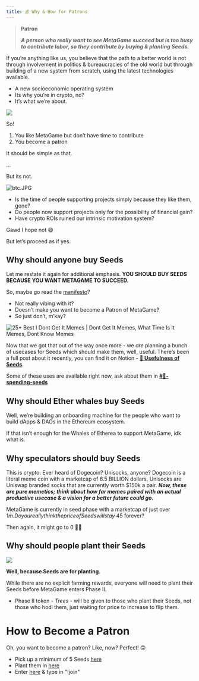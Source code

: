 ```yaml
---
title: 💰 Why & How for Patrons
---
```


> **Patron**
> 
> _**A person who really want to see MetaGame succeed but is too busy to contribute labor, so they contribute by buying & planting Seeds.**_

If you’re anything like us, you believe that the path to a better world is not through involvement in politics & bureaucracies of the old world but through building of a new system from scratch, using the latest technologies available.

-   A new socioeconomic operating system
-   Its why you’re in crypto, no?
-   It’s what we’re about.
    

![](https://cdn.substack.com/image/fetch/w_1456,c_limit,f_auto,q_auto:good,fl_progressive:steep/https%3A%2F%2Fbucketeer-e05bbc84-baa3-437e-9518-adb32be77984.s3.amazonaws.com%2Fpublic%2Fimages%2F948450a4-c4cc-4a28-b3ba-97ad76d30b8a_1310x265.png)

So!

1.  You like MetaGame but don’t have time to contribute
2.  You become a patron

It should be simple as that.

…

But its not.

![btc.JPG](https://cdn.substack.com/image/fetch/w_1456,c_limit,f_auto,q_auto:good,fl_progressive:steep/https%3A%2F%2Fbucketeer-e05bbc84-baa3-437e-9518-adb32be77984.s3.amazonaws.com%2Fpublic%2Fimages%2F9e37d909-1a9d-439b-bb10-12133653ca3e_556x590.jpeg)

-   Is the time of people supporting projects simply because they like them, gone?
-   Do people now support projects only for the possibility of financial gain?
-   Have crypto ROIs ruined our intrinsic motivation system?
    

Gawd I hope not 😅

But let’s proceed as if yes.

## Why should anyone buy Seeds

Let me restate it again for additional emphasis. **YOU SHOULD BUY SEEDS BECAUSE YOU WANT METAGAME TO SUCCEED.**

So, maybe go read the [manifesto](https://wiki.metagame.wtf/docs/wtf-is-metagame/metafam-way)?

-   Not really vibing with it?
-   Doesn’t make you want to become a Patron of MetaGame?
-   So just don’t, m’kay?
    

![25+ Best I Dont Get It Memes | Dont Get It Memes, What Time Is It Memes,  Dont Know Memes](https://cdn.substack.com/image/fetch/w_1456,c_limit,f_auto,q_auto:good,fl_progressive:steep/https%3A%2F%2Fbucketeer-e05bbc84-baa3-437e-9518-adb32be77984.s3.amazonaws.com%2Fpublic%2Fimages%2F23b7f135-b532-408b-8095-09b0dceb3faa_200x202.png)

Now that we got that out of the way once more - we _are_ planning a bunch of usecases for Seeds which should make them, well, useful. There’s been a full post about it recently, you can find it on Notion - **[🌱 Usefulness of Seeds](https://www.notion.so/Usefulness-of-Seeds-56358863654746738052ab2e1a8fdade).**

Some of these uses are available right now, ask about them in **[#💸-spending-seeds](https://discord.gg/cBq5Md6KTU)**

## Why should Ether whales buy Seeds

Well, we’re building an onboarding machine for the people who want to build dApps & DAOs in the Ethereum ecosystem.

If that isn’t enough for the Whales of Etherea to support MetaGame, idk what is.

## Why speculators should buy Seeds

This is crypto. Ever heard of Dogecoin? Unisocks, anyone? Dogecoin is a literal meme coin with a marketcap of 6.5 BILLION dollars, Unisocks are Uniswap branded socks that are currently worth $150k a pair. _**Now, these are pure memetics; think about how far memes paired with an actual productive usecase & a vision for a better future could go.**_

MetaGame is currently in seed phase with a marketcap of just over $1m. Do you really think the price of Seeds will stay ~$45 forever?

Then again, it might go to 0 🤷‍♂️

## Why should people plant their Seeds

![](https://cdn.substack.com/image/fetch/w_1456,c_limit,f_auto,q_auto:good,fl_progressive:steep/https%3A%2F%2Fbucketeer-e05bbc84-baa3-437e-9518-adb32be77984.s3.amazonaws.com%2Fpublic%2Fimages%2F07e25e26-3ae5-404e-9dd5-8018538dccea_487x284.png)

**Well, because Seeds are for planting.**

While there are no explicit farming rewards, everyone will need to plant their Seeds before MetaGame enters Phase II.

-   Phase II token - _Trees_ - will be given to those who plant their Seeds, not those who hodl them, just waiting for price to increase to flip them.

# How to Become a Patron
Oh, you want to become a patron? Like, now?
Perfect! 🙃
- Pick up a minimum of 5 Seeds [here](https://balancer.exchange/#/swap/ether/0x30cf203b48edaa42c3b4918e955fed26cd012a3f)
- Plant them in [here](https://pools.balancer.exchange/#/pool/0xea05a15dbce2eb543ffda16950e95b2bd2e40d0e/)
- Enter [here](https://discord.gg/Hf54gd8) & type in "!join"

